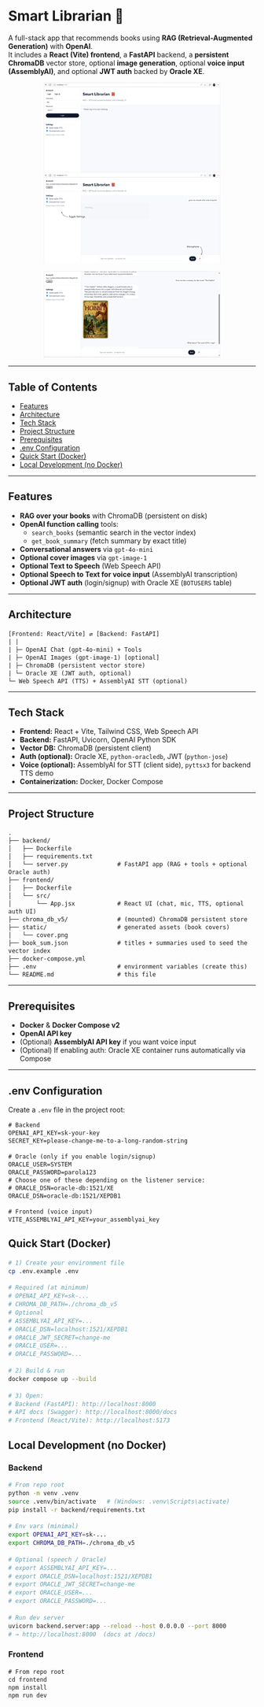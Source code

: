 # Smart Librarian 📙

A full-stack app that recommends books using **RAG (Retrieval-Augmented Generation)** with **OpenAI**.  
It includes a **React (Vite) frontend**, a **FastAPI** backend, a **persistent ChromaDB** vector store, optional **image generation**, optional **voice input (AssemblyAI)**, and optional **JWT auth** backed by **Oracle XE**.

<p align="center">
  <img src="/SCREENS/Login.png" alt="Login page" width="360">
  <img src="/SCREENS/chat-cheiaOpenAI-Inactiva.png" alt="Chat page" width="360">
</p>

<p align="center">
<img src="/SCREENS/Chat.png" alt="Login page" width="360">
</p>

---

## Table of Contents

- [Features](#features)
- [Architecture](#architecture)
- [Tech Stack](#tech-stack)
- [Project Structure](#project-structure)
- [Prerequisites](#prerequisites)
- [.env Configuration](#env-configuration)
- [Quick Start (Docker)](#quick-start-docker)
- [Local Development (no Docker)](#local-development-no-docker)

---

## Features

- **RAG over your books** with ChromaDB (persistent on disk)
- **OpenAI function calling** tools:
  - `search_books` (semantic search in the vector index)
  - `get_book_summary` (fetch summary by exact title)
- **Conversational answers** via `gpt-4o-mini`
- **Optional cover images** via `gpt-image-1`
- **Optional Text to Speech** (Web Speech API)
- **Optional Speech to Text for voice input** (AssemblyAI transcription)
- **Optional JWT auth** (login/signup) with Oracle XE (`BOTUSERS` table)

---

## Architecture
```text
[Frontend: React/Vite] ⇄ [Backend: FastAPI]
| |
| ├─ OpenAI Chat (gpt-4o-mini) + Tools
| ├─ OpenAI Images (gpt-image-1) [optional]
| ├─ ChromaDB (persistent vector store)
| └─ Oracle XE (JWT auth, optional)
└─ Web Speech API (TTS) + AssemblyAI STT (optional)
```

---

## Tech Stack

- **Frontend:** React + Vite, Tailwind CSS, Web Speech API
- **Backend:** FastAPI, Uvicorn, OpenAI Python SDK
- **Vector DB:** ChromaDB (persistent client)
- **Auth (optional):** Oracle XE, `python-oracledb`, JWT (`python-jose`)
- **Voice (optional):** AssemblyAI for STT (client side), `pyttsx3` for backend TTS demo
- **Containerization:** Docker, Docker Compose

---

## Project Structure
```text
.
├── backend/
│   ├── Dockerfile
│   ├── requirements.txt
│   └── server.py              # FastAPI app (RAG + tools + optional Oracle auth)
├── frontend/
│   ├── Dockerfile
│   └── src/
│       └── App.jsx            # React UI (chat, mic, TTS, optional auth UI)
├── chroma_db_v5/              # (mounted) ChromaDB persistent store
├── static/                    # generated assets (book covers)
│   └── cover.png
├── book_sum.json              # titles + summaries used to seed the vector index
├── docker-compose.yml
├── .env                       # environment variables (create this)
└── README.md                  # this file
```

---

## Prerequisites

- **Docker** & **Docker Compose v2**
- **OpenAI API key**
- (Optional) **AssemblyAI API key** if you want voice input
- (Optional) If enabling auth: Oracle XE container runs automatically via Compose

---

## .env Configuration

Create a `.env` file in the project root:

```env
# Backend
OPENAI_API_KEY=sk-your-key
SECRET_KEY=please-change-me-to-a-long-random-string

# Oracle (only if you enable login/signup)
ORACLE_USER=SYSTEM
ORACLE_PASSWORD=parola123
# Choose one of these depending on the listener service:
# ORACLE_DSN=oracle-db:1521/XE
ORACLE_DSN=oracle-db:1521/XEPDB1

# Frontend (voice input)
VITE_ASSEMBLYAI_API_KEY=your_assemblyai_key
```
## Quick Start (Docker)

```bash
# 1) Create your environment file
cp .env.example .env

# Required (at minimum)
# OPENAI_API_KEY=sk-...
# CHROMA_DB_PATH=./chroma_db_v5
# Optional
# ASSEMBLYAI_API_KEY=...
# ORACLE_DSN=localhost:1521/XEPDB1
# ORACLE_JWT_SECRET=change-me
# ORACLE_USER=...
# ORACLE_PASSWORD=...

# 2) Build & run
docker compose up --build

# 3) Open:
# Backend (FastAPI): http://localhost:8000
# API docs (Swagger): http://localhost:8000/docs
# Frontend (React/Vite): http://localhost:5173
```

## Local Development (no Docker)

### Backend 
```bash
# From repo root
python -m venv .venv
source .venv/bin/activate   # (Windows: .venv\Scripts\activate)
pip install -r backend/requirements.txt

# Env vars (minimal)
export OPENAI_API_KEY=sk-...
export CHROMA_DB_PATH=./chroma_db_v5

# Optional (speech / Oracle)
# export ASSEMBLYAI_API_KEY=...
# export ORACLE_DSN=localhost:1521/XEPDB1
# export ORACLE_JWT_SECRET=change-me
# export ORACLE_USER=...
# export ORACLE_PASSWORD=...

# Run dev server
uvicorn backend.server:app --reload --host 0.0.0.0 --port 8000
# → http://localhost:8000  (docs at /docs)
```
### Frontend
```
# From repo root
cd frontend
npm install
npm run dev
```
